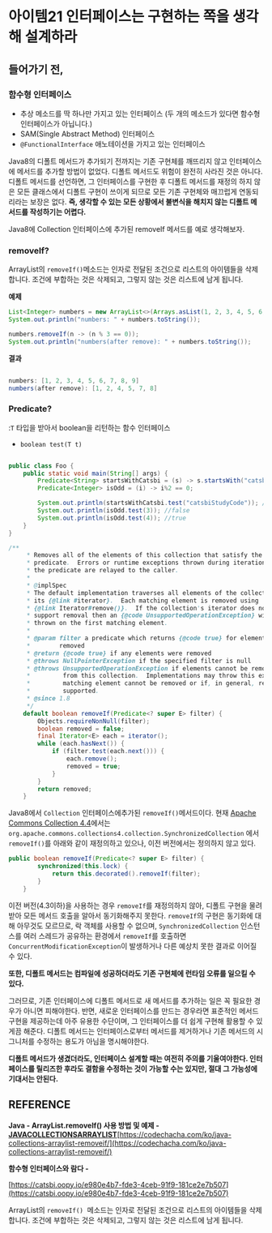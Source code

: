 # 아이템21 인터페이스는 구현하는 쪽을 생각해 설계하라

## 들어가기 전,

### 함수형 인터페이스

- 추상 메소드를 딱 하나만 가지고 있는 인터페이스
(두 개의 메소드가 있다면 함수형 인터페이스가 아닙니다.)
- SAM(Single Abstract Method) 인터페이스
- `@FunctionalInterface` 애노테이션을 가지고 있는 인터페이스

Java8의 디폴트 메서드가 추가되기 전까지는 기존 구현체를 깨뜨리지 않고 인터페이스에 메서드를 추가할 방법이 없었다. 디폴트 메서드도 위험이 완전히 사라진 것은 아니다. 디폴트 메서드를 선언하면, 그 인터페이스를 구현한 후 디폴트 메서드를 재정의 하지 않은 모든 클래스에서 디폴트 구현이 쓰이게 되므로 모든 기존 구현체와 매끄럽게 연동되리라는 보장은 없다. **즉, 생각할 수 있는 모든 상황에서 불변식을 해치지 않는 디폴트 메서드를 작성하기는 어렵다.**

Java8에 Collection 인터페이스에 추가된 removeIf 메서드를 예로 생각해보자.

### removeIf?

 ArrayList의 `removeIf()`메소드는 인자로 전달된 조건으로 리스트의 아이템들을 삭제합니다. 조건에 부합하는 것은 삭제되고, 그렇지 않는 것은 리스트에 남게 됩니다.

**예제**

```java
List<Integer> numbers = new ArrayList<>(Arrays.asList(1, 2, 3, 4, 5, 6, 7, 8, 9));
System.out.println("numbers: " + numbers.toString());

numbers.removeIf(n -> (n % 3 == 0));
System.out.println("numbers(after remove): " + numbers.toString());
```

**결과**

```java

numbers: [1, 2, 3, 4, 5, 6, 7, 8, 9]
numbers(after remove): [1, 2, 4, 5, 7, 8]
```

### Predicate?

:`T` 타입을 받아서 boolean을 리턴하는 함수 인터페이스

- `boolean test(T t)`

```java

public class Foo {
    public static void main(String[] args) {
        Predicate<String> startsWithCatsbi = (s) -> s.startsWith("catsbi");
        Predicate<Integer> isOdd = (i) -> i%2 == 0;

        System.out.println(startsWithCatsbi.test("catsbiStudyCode")); //true
        System.out.println(isOdd.test(3)); //false
        System.out.println(isOdd.test(4)); //true
    }
}
```

```java
/**
     * Removes all of the elements of this collection that satisfy the given
     * predicate.  Errors or runtime exceptions thrown during iteration or by
     * the predicate are relayed to the caller.
     *
     * @implSpec
     * The default implementation traverses all elements of the collection using
     * its {@link #iterator}.  Each matching element is removed using
     * {@link Iterator#remove()}.  If the collection's iterator does not
     * support removal then an {@code UnsupportedOperationException} will be
     * thrown on the first matching element.
     *
     * @param filter a predicate which returns {@code true} for elements to be
     *        removed
     * @return {@code true} if any elements were removed
     * @throws NullPointerException if the specified filter is null
     * @throws UnsupportedOperationException if elements cannot be removed
     *         from this collection.  Implementations may throw this exception if a
     *         matching element cannot be removed or if, in general, removal is not
     *         supported.
     * @since 1.8
     */
    default boolean removeIf(Predicate<? super E> filter) {
        Objects.requireNonNull(filter);
        boolean removed = false;
        final Iterator<E> each = iterator();
        while (each.hasNext()) {
            if (filter.test(each.next())) {
                each.remove();
                removed = true;
            }
        }
        return removed;
    }
```

Java8에서 `Collection` 인터페이스에추가된 `removeIf()`메서드이다. 현재 [Apache Commons Collection 4.4](https://commons.apache.org/proper/commons-collections/download_collections.cgi)에서는 `org.apache.commons.collections4.collection.SynchronizedCollection`
 에서 `removeIf()`를 아래와 같이 재정의하고 있으나, 이전 버전에서는 정의하지 않고 있다.

```java
public boolean removeIf(Predicate<? super E> filter) {
        synchronized(this.lock) {
            return this.decorated().removeIf(filter);
        }
    }
```

이전 버전(4.3이하)을 사용하는 경우 `removeIf`를 재정의하지 않아, 디폴트 구현을 물려받아 모든 메서드 호출을 알아서 동기화해주지 못한다. `removeIf`의 구현은 동기화에 대해 아무것도 모르므로, 락 객체를 사용할 수 없으며, `SynchronizedCollection` 인스턴스를 여러 스레드가 공유하는 환경에서 `removeIf`를 호출하면 `ConcurrentModificationException`이 발생하거나 다른 예상치 못한 결과로 이어질 수 있다.

**또한, 디폴트 메서드는 컴파일에 성공하더라도 기존 구현체에 런타임 오류를 일으킬 수 있다.**

그러므로, 기존 인터페이스에 디폴트 메서드로 새 메서드를 추가하는 일은 꼭 필요한 경우가 아니면 피해야한다. 반면, 새로운 인터페이스를 만드는 경우라면 표준적인 메서드 구현을 제공하는데 아주 유용한 수단이며, 그 인터페이스를 더 쉽게 구현해 활용할 수 있게끔 해준다. 디폴트 메서드는 인터페이스로부터 메서드를 제거하거나 기존 메서드의 시그니처를 수정하는 용도가 아님을 명시해야한다.

**디폴트 메서드가 생겼더라도, 인터페이스 설계할 때는 여전히 주의를 기울여야한다. 인터페이스를 릴리즈한 후라도 결함을 수정하는 것이 가능할 수는 있지만, 절대 그 가능성에 기대서는 안된다.**

## REFERENCE

****Java - ArrayList.removeIf() 사용 방법 및 예제 -**** 
**[JAVA](https://codechacha.com/ko/category/java/)[COLLECTIONS](https://codechacha.com/ko/category/java/collections/)[ARRAYLIST](https://codechacha.com/ko/category/java/collections/arraylist/)**[https://codechacha.com/ko/java-collections-arraylist-removeif/](https://codechacha.com/ko/java-collections-arraylist-removeif/)

**함수형 인터페이스와 람다 -** 

[https://catsbi.oopy.io/e980e4b7-fde3-4ceb-91f9-181ce2e7b507](https://catsbi.oopy.io/e980e4b7-fde3-4ceb-91f9-181ce2e7b507)

ArrayList의 `removeIf()`
 메소드는 인자로 전달된 조건으로 리스트의 아이템들을 삭제합니다. 조건에 부합하는 것은 삭제되고, 그렇지 않는 것은 리스트에 남게 됩니다.